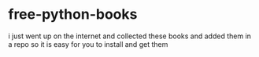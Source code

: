 # free-python-books
i just went up on the internet and collected these books and added them in a repo so it is easy for you to install and get them
